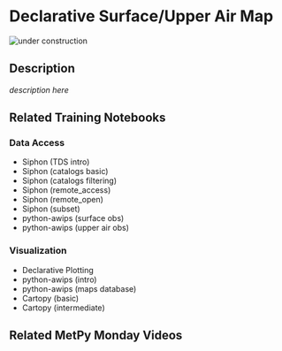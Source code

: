 Declarative Surface/Upper Air Map
=================================

![under construction](https://images2.minutemediacdn.com/image/upload/c_fit,f_auto,fl_lossy,q_auto,w_728/v1555999902/shape/mentalfloss/under_construction1_0.gif?itok=Pn9g_wu6)

## Description

_description here_

## Related Training Notebooks

### Data Access
* Siphon (TDS intro)
* Siphon (catalogs basic)
* Siphon (catalogs filtering)
* Siphon (remote_access)
* Siphon (remote_open)
* Siphon (subset)
* python-awips (surface obs)
* python-awips (upper air obs)

### Visualization
* Declarative Plotting
* python-awips (intro)
* python-awips (maps database)
* Cartopy (basic)
* Cartopy (intermediate)

## Related MetPy Monday Videos
